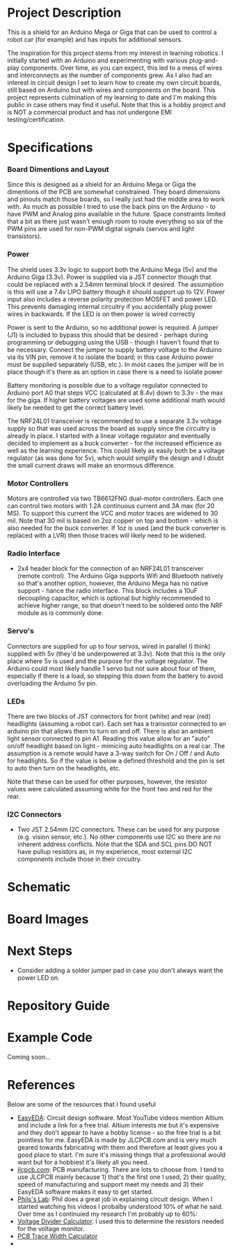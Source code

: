 # Project Description

This is a shield for an Arduino Mega or Giga that can be used to control a robot car (for example) and has inputs for additional sensors.  

The inspiration for this project stems from my interest in learning robotics.  I initially started with an Arduino and experimenting with various plug-and-play components.  Over time, as you can expect, this led to a mess of wires and interconnects as the number of components grew.  As I also had an interest in circuit design I set to learn how to create my own circuit boards, still based on Arduino but with wires and components on the board.  This project represents culmination of my learning to date and I'm making this public in case others may find it useful.  Note that this is a hobby project and is NOT a commercial product and has not undergone EMI testing/certification.

# Specifications

### Board Dimentions and Layout

Since this is designed as a shield for an Arduino Mega or Giga the dimentions of the PCB are somewhat constrained.  They board dimensions and pinouts match those boards, so I really just had the middle area to work with.  As much as possible I tried to use the back pins on the Arduino - to have PWM and Analog pins available in the future.  Space constraints limited that a bit as there just wasn't enough room to route everything so six of the PWM pins are used for non-PWM digital signals (servos and light transistors).  

### Power

The shield uses 3.3v logic to support both the Arduino Mega (5v) and the Arduino Giga (3.3v).  Power is supplied via a JST connector though that could be replaced with a 2.54mm terminal block if desired.  The assumption is this will use a 7.4v LIPO battery though it should support up to 12V.  Power input also includes a reverse polarity protection MOSFET and power LED.  This prevents damaging internal circuitry if you accidentally plug power wires in backwards.  If the LED is on then power is wired correctly

Power is sent to the Arduino, so no additional power is required.  A jumper (J1) is included to bypass this should that be desired - perhaps during programming or debugging using the USB - though I haven't found that to be necessary.  Connect the jumper to supply battery voltage to the Arduino via its VIN pin, remove it to isolate the board; in this case Arduino power must be supplied separately (USB, etc.).  In most cases the jumper will be in place though it's there as an option in case there is a need to isolate power

Battery monitoring is possible due to a voltage regulator connected to Arduino port A0 that steps VCC (calculated at 8.4v) down to 3.3v - the max for the giga.  If higher battery voltages are used some additional math would likely be needed to get the correct battery level.

The NRF24L01 transceiver is recommended to use a separate 3.3v voltage supply so that was used across the board as supply since the circuitry is already in place.  I started with a linear voltage regulator and eventually decided to implement as a buck converter - for the increased efficience as well as the learning experience.  This could likely as easily both be a voltage regulator (as was done for 5v), which would simplify the design and I doubt the small current draws will make an enormous difference.  

### Motor Controllers

Motors are controlled via two TB6612FNG dual-motor controllers.  Each one can control two motors with 1.2A continuous current and 3A max (for 20 MS).  To support this current the VCC and motor traces are widened to 30 mil.  Note that 30 mil is based on 2oz copper on top and bottom - which is also needed for the buck converter.  If 1oz is used (and the buck converter is replaced with a LVR) then those traces will likely need to be widened.  

### Radio Interface

- 2x4 header block for the connection of an NRF24L01 transceiver (remote control).  The Arduino Giga supports Wifi and Bluetooth natively so that's another option, however, the Arduino Mega has no native support - hance the radio interface.  This block includes a 10uF decoupling capacitor, which is optional but highly recommended to achieve higher range, so that doesn't need to be soldered onto the NRF module as is commonly done.  

### Servo's

Connectors are supplied for up to four servos, wired in parallel (I think) supplied with 5v (they'd be underpowered at 3.3v).  Note that this is the only place where 5v is used and the purpose for the voltage regulator.  The Arduino could most likely handle 1 servo but not sure about four of them, especially if there is a load, so stepping this down from the battery to avoid overloading the Arduino 5v pin.

### LEDs

There are two blocks of JST connectors for front (white) and rear (red) headlights (assuming a robot car).  Each set has a transistor connected to an arduino pin that allows them to turn on and off.  There is also an ambient light sensor connected to pin A1.  Reading this value allow for an "auto" on/off headlight based on light - mimicing auto headlights on a real car.  The assumption is a remote would have a 3-way switch for On / Off / and Auto for headlights.  So if the value is below a defined threshold and the pin is set to auto then turn on the headlights, etc.  

Note that these can be used for other purposes, however, the resistor values were calculated assuming white for the front two and red for the rear.  

### I2C Connectors

- Two JST 2.54mm I2C connectors.  These can be used for any purpose (e.g. vision sensor, etc.).  No other components use I2C so there are no inherent address conflicts.  Note that the SDA and SCL pins DO NOT have pullup resistors as, in my experience, most external I2C components include those in their circuitry.

# Schematic

# Board Images

# Next Steps

- Consider adding a solder jumper pad in case you don't always want the power LED on.

# Repository Guide

# Example Code

Coming soon...

# References

Below are some of the resources that I found useful

- [EasyEDA](https://easyeda.com/):  Circuit design software.  Most YouTube videos mention Altium and include a link for a free trial.  Altium interests me but it's expensive and they don't appear to have a hobby license - so the free trial is a bit pointless for me.  EasyEDA is made by JLCPCB.com and is very much geared towards fabricating with them and therefore at least gives you a good place to start.  I'm sure it's missing things that a professional would want but for a hobbiest it's likely all you need.
- [jlcpcb.com](https://jlcpcb.com):  PCB manufacturing.  There are lots to choose from.  I tend to use JLCPCB mainly because 1) that's the first one I used, 2) their quality, speed of manufacturing and support meet my needs and 3) their EasyEDA software makes it easy to get started.  
- [Phils's Lab](https://www.youtube.com/@PhilsLab):  Phil does a great job in explaining circuit design.  When I started watching his videos I probalby understood 10% of what he said.  Over time as I continuied my research I'm probably up to 60%:  
- [Voltage Divider Calculator](https://ohmslawcalculator.com/voltage-divider-calculator).  I used this to determine the resistors needed for the voltage monitor.
- [PCB Trace Width Calculator](https://www.digikey.com/en/resources/conversion-calculators/conversion-calculator-pcb-trace-width)
- 
